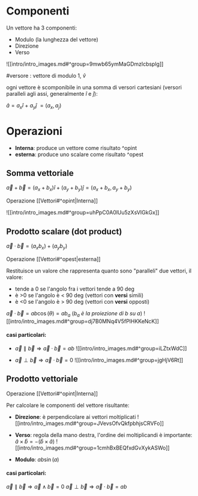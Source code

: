 # Componenti

Un vettore ha 3 componenti:
- Modulo (la lunghezza del vettore)
- Direzione
- Verso

![[intro/intro_images.md#^group=9mwb65ymMaGDmzlcbsplg]]

#versore : vettore di modulo 1, $\hat{v}$

ogni vettore è scomponibile in una somma di versori cartesiani (versori paralleli agli assi, generalmente $\hat{i}$ e $\hat{j}$):

$\hat{a} = a_x\hat{i}\ +\ a_y\hat{j}\ = (a_x, a_j)$


# Operazioni

- **Interna**: produce un vettore come risultato ^opint
- **esterna**: produce uno scalare come risultato ^opest

## Somma vettoriale
$\vec{a} + \vec{b} = (a_x+b_x)\hat{i} + (a_y+b_y)\hat{j} = (a_x+b_x, a_y+b_y)$ 

Operazione [[Vettori#^opint|Interna]]

![[intro/intro_images.md#^group=uhPpC0A0lUu5zXsVIGkGx]]


## Prodotto scalare (dot product)
$\vec{a} \cdot \vec{b} = (a_xb_x)+(a_yb_y)$

Operazione [[Vettori#^opest|esterna]]

Restituisce un valore che rappresenta quanto sono "paralleli" due vettori, il valore:
- tende a 0 se l'angolo fra i vettori tende a 90 deg
- è >0 se l'angolo è < 90 deg (vettori con **versi** simili)
- è <0 se l'angolo è > 90 deg (vettori con **versi** opposti)

$\vec{a} \cdot \vec{b} = ab \cos(\theta) = ab_a$
(*$b_a$ è la proiezione di b su a*)
![[intro/intro_images.md#^group=dj7B0MNq4V5fPlHKKeNcK]]

#### casi particolari:

- $\vec{a} \parallel \vec{b} \Rightarrow \vec{a} \cdot \vec{b} = ab$
![[intro/intro_images.md#^group=iLZtxWdC]]


- $\vec{a} \perp \vec{b} \Rightarrow \vec{a} \cdot \vec{b} = 0$
![[intro/intro_images.md#^group=jgHjV6Rt]]

## Prodotto vettoriale

Operazione [[Vettori#^opint|Interna]]

Per calcolare le componenti del vettore risultante:

- **Direzione**: è perpendicolare ai vettori moltiplicati
![[intro/intro_images.md#^group=JVevsOfvQkfpbhjsCRVFo]]

- **Verso**: regola della mano destra, l'ordine dei moltiplicandi è importante: $\hat{a} \times \hat{b} = -(\hat{b} \times \hat{a})$
![[intro/intro_images.md#^group=1cmhBxBEQfxdGvXykASWo]]

- **Modulo**: $ab\sin(a)$

#### casi particolari:
$\vec{a} \parallel \vec{b} \Rightarrow \vec{a} \wedge \vec{b} = 0$
$\vec{a} \perp \vec{b} \Rightarrow \vec{a} \cdot \vec{b} = ab$

